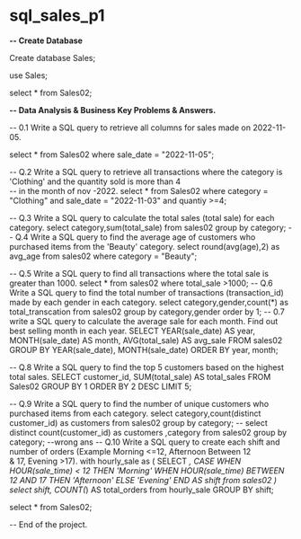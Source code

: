 # sql_sales_p1
**-- Create Database**


Create database Sales;

use Sales;

select * from Sales02;


**-- Data Analysis & Business Key Problems & Answers.**


-- 0.1 Write a SQL query to retrieve all columns for sales made on 2022-11-05.

 select * 
 from Sales02 
 where sale_date = "2022-11-05";


-- Q.2 Write a SQL query to retrieve all transactions where the category is 'Clothing' and the quantity sold is more than 4  
--   in the month of nov -2022.
 select 
 *
 from Sales02 
 where category = "Clothing" 
 and sale_date = "2022-11-03"
 and quantiy >=4;

-- Q.3 Write a SQL query to calculate the total sales (total sale) for each category.
select category,sum(total_sale) from sales02 group by category;
-- Q.4 Write a SQL query to find the average age of customers who purchased items from the 'Beauty' category.
select round(avg(age),2) as avg_age from sales02 where category = "Beauty";

-- Q.5 Write a SQL query to find all transactions where the total sale is greater than 1000.
select * from sales02 where total_sale >1000;
-- Q.6 Write a SQL query to find the total number of transactions (transaction_id) made by each gender in each category.
select category,gender,count(*) as total_transcation from sales02 group by category,gender order by 1;
-- 0.7 write a SQL query to calculate the average sale for each month. Find out best selling month in each year.
SELECT 
    YEAR(sale_date) AS year,
    MONTH(sale_date) AS month,
    AVG(total_sale) AS avg_sale
FROM sales02
GROUP BY YEAR(sale_date), MONTH(sale_date)
ORDER BY year, month;

-- Q.8 Write a SQL query to find the top 5 customers based on the highest total sales.
SELECT 
    customer_id,
    SUM(total_sale) AS total_sales
FROM Sales02
GROUP BY 1
ORDER BY 2 DESC
LIMIT 5;

-- Q.9 Write a SQL query to find the number of unique customers who purchased items from each category.
select category,count(distinct customer_id) as customers from sales02 group by category;
-- select distinct count(customer_id) as customers ,category from sales02 group by category; --wrong ans
-- Q.10 Write a SQL query to create each shift and number of orders (Example Morning <=12, Afternoon Between 12 & 17, Evening >17).
with hourly_sale
as 
(
SELECT *,
    CASE 
        WHEN HOUR(sale_time) < 12 THEN 'Morning'
        WHEN HOUR(sale_time) BETWEEN 12 AND 17 THEN 'Afternoon'
        ELSE 'Evening'
    END AS shift
    from sales02
)
select shift,
    COUNT(*) AS total_orders
from hourly_sale
GROUP BY shift;


select * from Sales02;

-- End of the project.



